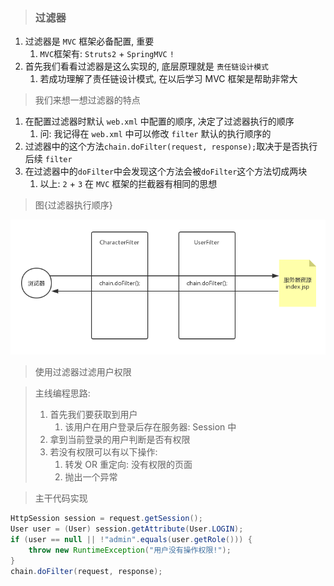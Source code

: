 > ### 过滤器

1. 过滤器是 `MVC` 框架必备配置, 重要
   1. `MVC`框架有: `Struts2` + `SpringMVC` `!`
2. 首先我们看看过滤器是这么实现的, 底层原理就是 `责任链设计模式`
   1. 若成功理解了责任链设计模式, 在以后学习 MVC 框架是帮助非常大

> 我们来想一想过滤器的特点

1. 在配置过滤器时默认 `web.xml` 中配置的顺序, 决定了过滤器执行的顺序
   1. 问: 我记得在 `web.xml` 中可以修改 `filter` 默认的执行顺序的
2. 过滤器中的这个方法`chain.doFilter(request, response);`取决于是否执行后续 `filter`
3. 在过滤器中的`doFilter`中会发现这个方法会被`doFilter`这个方法切成两块
   1. 以上: `2` + `3` 在 `MVC` 框架的拦截器有相同的思想

> 图{过滤器执行顺序}

![](img/filter.png)

> 使用过滤器过滤用户权限

>  主线编程思路: 
>
>  	1. 首先我们要获取到用户
>  	 	1. 该用户在用户登录后存在服务器: Session 中
>  	2. 拿到当前登录的用户判断是否有权限
>  	3. 若没有权限可以有以下操作:
>  	 	1. 转发 OR 重定向: 没有权限的页面
>  	 	2. 抛出一个异常

> 主干代码实现

```java
HttpSession session = request.getSession();
User user = (User) session.getAttribute(User.LOGIN);
if (user == null || !"admin".equals(user.getRole())) {
    throw new RuntimeException("用户没有操作权限!");
}
chain.doFilter(request, response);
```


